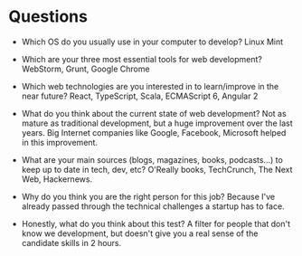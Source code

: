 # Questions


* Which OS do you usually use in your computer to develop?
Linux Mint



* Which are your three most essential tools for web development?
WebStorm, Grunt, Google Chrome



* Which web technologies are you interested in to learn/improve in the near future?
React, TypeScript, Scala, ECMAScript 6, Angular 2



* What do you think about the current state of web development?
Not as mature as traditional development, but a huge improvement over the last years. Big Internet companies like Google,
Facebook, Microsoft helped in this improvement.



* What are your main sources (blogs, magazines, books, podcasts...) to keep up to date in tech, dev, etc?
O'Really books, TechCrunch, The Next Web, Hackernews.



* Why do you think you are the right person for this job?
Because I've already passed through the technical challenges a startup has to face.



* Honestly, what do you think about this test?
A filter for people that don't know we development, but doesn't give you a real sense of the candidate skills in 2 hours.